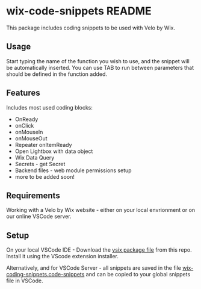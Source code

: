 # wix-code-snippets README

This package includes coding snippets to be used with Velo by Wix.

## Usage

Start typing the name of the function you wish to use, and the snippet will be automatically inserted. You can use TAB to run between parameters that should be defined in the function added.

## Features

Includes most used coding blocks:

- OnReady
- onClick
- onMouseIn
- onMouseOut
- Repeater onItemReady
- Open Lightbox with data object
- Wix Data Query
- Secrets - get Secret
- Backend files - web module permissions setup
- more to be added soon!

## Requirements

Working with a Velo by Wix website - either on your local envrionment or on our online VSCode server.

## Setup

On your local VSCode IDE -
Download the [vsix package file](https://github.com/Yoavcwix/Wix-Coding-Snippets/blob/main/wix-code-snippets-0.0.1.vsix) from this repo. Install it using the VScode extension installer.

Alternatively, and for VSCode Server - all snippets are saved in the file [wix-coding-snippets.code-snippets](https://github.com/Yoavcwix/Wix-Coding-Snippets/blob/main/wix-coding-snippets.code-snippets) and can be copied to your global snippets file in VSCode.
